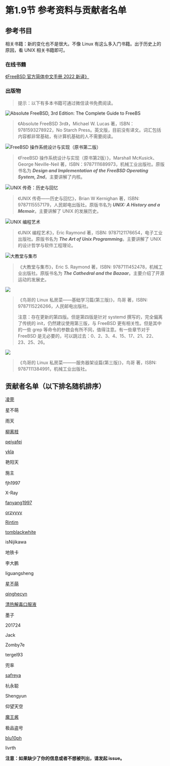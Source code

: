 # 第1.9节 参考资料与贡献者名单

## 参考书目

相关书籍：新的变化也不是很大。不像 Linux 有这么多入门书籍。出于历史上的原因，看 UNIX 相关书籍即可。

### 在线书籍

[《FreeBSD 官方简体中文手册 2022 新译》](https://handbook.bsdcn.org/)

### 出版物

> 提示：以下有多本书籍可通过微信读书免费阅读。

![Absolute FreeBSD, 3rd Edition: The Complete Guide to FreeBS](../.gitbook/assets/QQ图片20220527141115.png)

> 《Absolute FreeBSD 3rd》，Michael W. Lucas 著，ISBN：9781593278922，No Starch Press。英文版，目前没有译文。词汇包括内容都非常基础，有计算机基础的人不需要阅读。

![FreeBSD 操作系统设计与实现（原书第二版）](../.gitbook/assets/freebsd2rd.png)

> 《FreeBSD 操作系统设计与实现（原书第2版）》，Marshall McKusick、George Neville-Neil 著，ISBN：9787111689973，机械工业出版社。原版书名为 _**Design and Implementation of the FreeBSD Operating System, 2nd**_。主要讲解了内核。

![UNIX 传奇：历史与回忆](../.gitbook/assets/unixchuanqi.jpg)

> 《UNIX 传奇——历史与回忆》，Brian W Kernighan 著，ISBN: 9787115557179，人民邮电出版社。原版书名为 _**UNIX: A History and a Memoir**_。主要讲解了 UNIX 的发展历史。

![UNIX 编程艺术](../.gitbook/assets/s11345267.jpg)

> 《UNIX 编程艺术》，Eric Raymond 著，ISBN: 9787121176654，电子工业出版社。原版书名为 _**The Art of Unix Programming**_。主要讲解了 UNIX 的设计哲学与软件工程理论。

![大教堂与集市](../.gitbook/assets/dajiaotang.jpg)

> 《大教堂与集市》，Eric S. Raymond 著，ISBN: 9787111452478，机械工业出版社。原版书名为 _**The Cathedral and the Bazaar**_。主要介绍了开源运动的发展史。

![](../.gitbook/assets/53967433.\_SX318\_.jpg)

> 《鸟哥的 Linux 私房菜——基础学习篇(第三版)》，鸟哥 著，ISBN: 9787115226266，人民邮电出版社。
>
> 注意：存在更新的第四版。但是第四版是针对 systemd 撰写的，完全偏离了传统的 init，仍然建议使用第三版，与 FreeBSD 更有相关性。但是其中的一些 grep 等命令的参数会有所不同，值得注意。有一些章节对于 FreeBSD 是无必要的，可以跳过去：0、2、3、4、15、17、21、22、23、25、26。

![](../.gitbook/assets/server.jpg)

> 《鸟哥的 Linux 私房菜———服务器架设篇(第三版)》，鸟哥 著，ISBN: 9787111384991，机械工业出版社。

## 贡献者名单（以下排名随机排序）

[凌莞](https://clansty.com)

星不萌

雨天

[柳离枝](https://github.com/liulitchi)

[peiyafei](https://github.com/peiyafei)

[ykla](https://github.com/ykla)

艳阳天

施主

fjh1997

X-Ray

[fanyang1997](https://github.com/fanyang1997)

[orzyyyy](https://github.com/orzyyyy)

[Rintim](https://github.com/Rintim)

[tomblackwhite](https://github.com/tomblackwhite)

isNijikawa

地铁卡

李大鹏

liguangsheng

[星不萌](https://www.moebsd.cn)

[qinghecyn](https://github.com/qinghecyn)

[清热解毒口服液](https://linuxacme.cn)

墨子

201724

Jack

Zomby7e

tergel93

兜率

[safreya](https://github.com/safreya)

杭永聪

Shengyun

仰望天空

[魔王酱](https://github.com/maouchandesu)

极品盗号

[blu10ph](https://github.com/blu10ph)

livrth

**注意：如果缺少了你的信息或者不想被列出，请发起 issue。**
